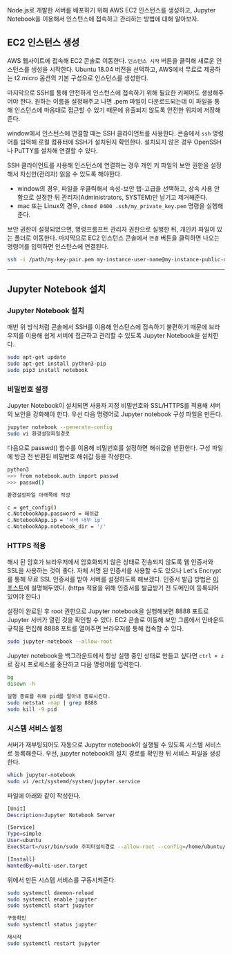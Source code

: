 Node.js로 개발한 서버를 배포하기 위해 AWS EC2 인스턴스를 생성하고, Jupyter Notebook을 이용해서 인스턴스에 접속하고 관리하는 방법에 대해 알아보자.

## EC2 인스턴스 생성

AWS 웹사이트에 접속해 EC2 콘솔로 이동한다. `인스턴스 시작` 버튼을 클릭해 새로운 인스턴스를 생성을 시작한다. Ubuntu 18.04 버전을 선택하고, AWS에서 무료로 제공하는 t2.micro 옵션의 기본 구성으로 인스턴스를 생성한다.

마지막으로 SSH를 통해 안전하게 인스턴스에 접속하기 위해 필요한 키페어도 생성해주어야 한다. 원하는 이름을 설정해주고 나면 .pem 파일이 다운로드되는데 이 파일을 통해 인스턴스에 마음대로 접근할 수 있기 때문에 유출되지 않도록 안전한 위치에 저장해준다.

window에서 인스턴스에 연결할 때는 SSH 클라이언트를 사용한다. 콘솔에서 `ssh` 명령어를 입력해 로컬 컴퓨터에 SSH가 설치된지 확인한다. 설치되지 않은 경우 OpenSSH나 PuTTY를 설치해 연결할 수 있다.

SSH 클라이언트를 사용해 인스턴스에 연결하는 경우 개인 키 파일의 보안 권한을 설정해서 자신만(관리자) 읽을 수 있도록 해야한다.

- window의 경우, 파일을 우클릭해서 속성-보안 탭-고급을 선택하고, 상속 사용 안함으로 설정한 뒤 관리자(Administrators, SYSTEM)만 남기고 제거해준다.
- mac 또는 Linux의 경우, `chmod 0400 .ssh/my_private_key.pem` 명령을 실행해준다.

보안 권한이 설정되었으면, 명령프롬프트 관리자 권한으로 실행한 뒤, 개인키 파일이 있는 폴더로 이동한다. 마지막으로 EC2 인스턴스 콘솔에서 `연결` 버튼을 클릭하면 나오는 명령어를 입력하면 인스턴스에 연결된다.

```bash
ssh -i /path/my-key-pair.pem my-instance-user-name@my-instance-public-dns-name
```

---

## Jupyter Notebook 설치

### Jupyter Notebook 설치

매번 위 방식처럼 콘솔에서 SSH를 이용해 인스턴스에 접속하기 불편하기 때문에 브라우저를 이용해 쉽게 서버에 접근하고 관리할 수 있도록 Jupyter Notebook을 설치한다.

```bash
sudo apt-get update
sudo apt-get install python3-pip
sudo pip3 install notebook
```

### 비밀번호 설정

Jupyter Notebook이 설치되면 사용자 지정 비밀번호와 SSL/HTTPS를 적용해 서버의 보안을 강화해야 한다. 우선 다음 명령어로 Jupyter notebook 구성 파일을 만든다.

```bash
jupyter notebook --generate-config
sudo vi 환경설정파일경로
```

다음으로 passwd() 함수를 이용해 비밀번호를 설정하면 해쉬값을 반환한다. 구성 파일에 방금 전 반환된 비밀번호 해쉬값 등을 작성한다.

```bash
python3
>>> from notebook.auth import passwd
>>> passwd()
```

```bash
환경설정파일 아래쪽에 작성

c = get_config()
c.NotebookApp.password = 해쉬값
c.NotebookApp.ip = '서버 내부 ip'
c.NotebookApp.notebook_dir = '/'
```

### HTTPS 적용

해시 된 암호가 브라우저에서 암호화되지 않은 상태로 전송되지 않도록 웹 인증서와 SSL을 사용하는 것이 좋다. 자체 서명 된 인증서를 사용할 수도 있으나 Let's Encrypt를 통해 무료 SSL 인증서를 받아 서버를 설정하도록 해보겠다. 인증서 발급 방법은 [이 포스트](https://www.notion.so/nginx-Let-s-Encrypt-SSL-Ubuntu-c97fcf064cb049128354290461484b3c)에 설명해두었다. (https 적용을 위해 인증서를 발급받기 전 도메인이 등록되어 있어야 한다.)

설정이 완료된 후 root 권한으로 Jupyter notebook을 실행해보면 8888 포트로 Jupyter 서버가 열린 것을 확인할 수 있다. EC2 콘솔로 이동해 보안 그룹에서 인바운드 규칙을 편집해 8888 포트를 열어주면 브라우저를 통해 접속할 수 있다.

```bash
sudo jupyter-notebook --allow-root
```

Jupyter notebook을 백그라운드에서 항상 실행 중인 상태로 만들고 싶다면 `ctrl + z`로 잠시 프로세스를 중단하고 다음 명령어를 입력한다.

```bash
bg
disown -h

실행 종료를 위해 pid를 알아내 종료시킨다.
sudo netstat -nap | grep 8888
sudo kill -9 pid
```

### 시스템 서비스 설정

서버가 재부팅되어도 자동으로 Jupyter notebook이 실행될 수 있도록 시스템 서비스로 등록해준다. 우선, jupyter notebook의 설치 경로를 확인한 뒤 서비스 파일을 생성한다.

```bash
which jupyter-notebook
sudo vi /ect/systemd/system/jupyter.service
```

파일에 아래와 같이 작성한다.

```bash
[Unit]
Description=Jupyter Notebook Server

[Service]
Type=simple
User=ubuntu
ExecStart=/usr/bin/sudo 주피터설치경로 --allow-root --config=/home/ubuntu/.jupyter/jupyter_notebook_config.py

[Install]
WantedBy=multi-user.target
```

위에서 만든 시스템 서비스를 구동시켜준다.

```bash
sudo systemctl daemon-reload
sudo systemctl enable jupyter
sudo systemctl start jupyter

구동확인
sudo systemctl status jupyter

재시작
sudo systemctl restart jupyter
```
